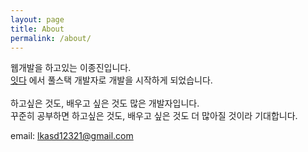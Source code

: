 ```yaml
---
layout: page
title: About
permalink: /about/
---
```


웹개발을 하고있는 이종진입니다.<br>
<a href="https://www.itdaa.net">잇다</a> 에서 풀스택 개발자로 개발을 시작하게 되었습니다.<br>
<br>
하고싶은 것도, 배우고 싶은 것도 많은 개발자입니다.<br>
꾸준히 공부하면 하고싶은 것도, 배우고 싶은 것도 더 많아질 것이라 기대합니다.

email: lkasd12321@gmail.com
